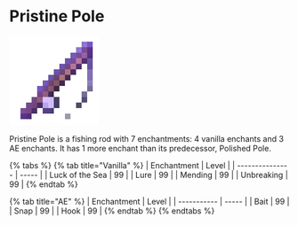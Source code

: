 # Pristine Pole

![](<../../.gitbook/assets/Pristine Pole (1).gif>)

Pristine Pole is a fishing rod with 7 enchantments: 4 vanilla enchants and 3 AE enchants. It has 1 more enchant than its predecessor, Polished Pole.

{% tabs %}
{% tab title="Vanilla" %}
| Enchantment     | Level |
| --------------- | ----- |
| Luck of the Sea | 99    |
| Lure            | 99    |
| Mending         | 99    |
| Unbreaking      | 99    |
{% endtab %}

{% tab title="AE" %}
| Enchantment | Level |
| ----------- | ----- |
| Bait        | 99    |
| Snap        | 99    |
| Hook        | 99    |
{% endtab %}
{% endtabs %}
